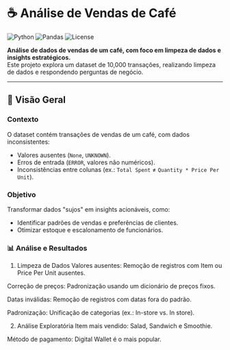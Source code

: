 # ☕ Análise de Vendas de Café

![Python](https://img.shields.io/badge/Python-3.9%2B-blue)
![Pandas](https://img.shields.io/badge/Pandas-2.0%2B-orange)
![License](https://img.shields.io/badge/License-MIT-green)

**Análise de dados de vendas de um café, com foco em limpeza de dados e insights estratégicos.**  
Este projeto explora um dataset de 10,000 transações, realizando limpeza de dados e respondendo perguntas de negócio.

---

## 📌 Visão Geral

### Contexto
O dataset contém transações de vendas de um café, com dados inconsistentes:
- Valores ausentes (`None`, `UNKNOWN`).
- Erros de entrada (`ERROR`, valores não numéricos).
- Inconsistências entre colunas (ex.: `Total Spent` ≠ `Quantity * Price Per Unit`).

### Objetivo
Transformar dados "sujos" em insights acionáveis, como:
- Identificar padrões de vendas e preferências de clientes.
- Otimizar estoque e escalonamento de funcionários.

### 📊 Análise e Resultados
1. Limpeza de Dados
Valores ausentes: Remoção de registros com Item ou Price Per Unit ausentes.

Correção de preços: Padronização usando um dicionário de preços fixos.

Datas inválidas: Remoção de registros com datas fora do padrão.

Padronização: Unificação de categorias (ex.: In-store vs. In store).

2. Análise Exploratória
Item mais vendido: Salad, Sandwich e Smoothie.

Método de pagamento: Digital Wallet é o mais popular.


